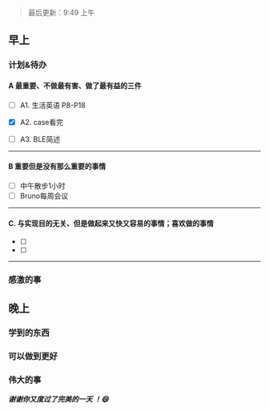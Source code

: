 > 最后更新：9:49 上午

## 早上

### 计划&待办

#### A  最重要、不做最有害、做了最有益的三件

- [ ] A1. 生活英语 P8-P18

- [x] A2. case看完

- [ ] A3. BLE简述


----

#### B 重要但是没有那么重要的事情

- [ ] 中午散步1小时
- [ ] Bruno每周会议

----

#### C. 与实现目的无关、但是做起来又快又容易的事情；喜欢做的事情

- [ ] 
- [ ] 

----

### 感激的事


## 晚上

### 学到的东西


### 可以做到更好


### 伟大的事 



***谢谢你又度过了完美的一天 ！:smile:***